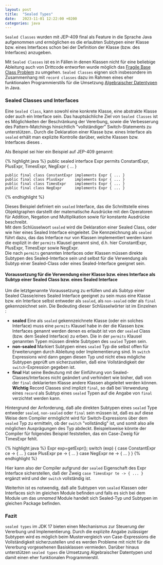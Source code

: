 ```yaml
---
layout: post
title:  "Sealed Types"
date:   2023-11-01 12:22:00 +0200
categories: java
---
```


`Sealed Classes` wurden mit JEP-409 final als Feature in die Sprache Java aufgenommen und ermöglichen es die erlaubten Subtypen einer Klasse bzw. eines Interfaces schon bei der
Definition der Klasse (bzw. des Interfaces) anzugeben. 

Mit `Sealed Classes` ist es in Fällen in denen Klassen nicht für eine beliebige Ableitung auch von Drittcode entworfen wurde möglich das <a href="https://de.wikipedia.org/wiki/Fragile_Base_Class_Problem" target="_blank">Fragile Base Class Problem</a> zu umgehen.
`Sealed Classes` eignen sich insbesondere im Zusammenhang mit `record classes` dazu im Rahmen eines eher funktionalen Programmierstils für die Umsetzung <a href="https://en.wikipedia.org/wiki/Algebraic_data_type" target="_blank">Algebraischer Datentypen</a> in Java.


### Sealed Classes und Interfaces 

Eine `Sealed Class`, kann sowohl eine konkrete Klasse, eine abstrakte Klasse oder auch ein Interface sein. 
Das hauptsächliche Ziel von `Sealed Classes` ist es Möglichkeiten der Beschränkung der Vererbung, sowie die Verbesserung des Pattern-Matchings hinsichtlich "vollständiger" Switch-Statements zu unterstützen.. 
Durch die Deklaration einer Klasse bzw. eines Interface als `sealed` erhält man explizite Kontrolle darüber, welche Klassen bzw. Interfaces dieses . 

Als Beispiel sei hier ein Beispiel auf JEP-409 genannt:

{% highlight java %}
    public sealed interface Expr permits ConstantExpr, PlusExpr, TimesExpr, NegExpr { ... }

    public final class ConstantExpr implements Expr { ... }
    public final class PlusExpr     implements Expr { ... }
    public final class TimesExpr    implements Expr { ... }
    public final class NegExpr      implements Expr { ... }
{% endhighlight %}
 
Dieses Beispiel definiert ein `sealed` Interface, das die Schnittstelle eines Objektgraphen darstellt der matematische Ausdrücke mit den Operatoren für
Addition, Negation und Multiplikation sowie für konstante Ausdrücke beschreibt.<br>
Mit dem Schlüsselwort `sealed` wird die Deklaration einer Sealed Class, oder wie hier eines Sealed Interface eingeleitet. Die Kennzeichnung als `sealed` führt dazu,
das das Interface nur von Klassen implementiert werden kann die explizit in der `permits` Klausel genannt sind, d.h. hier ConstantExpr, PlusExpr, TimesExpr sowie NegExpr.<br>
Die nach `permits` genannten Interfaces oder Klassen müssen direkte Subtypen des Sealed-Interface sein und selbst für die Verwendung als Subtyp einer Sealed-Class oder eines Sealed-Interface geeignet sein.<br>

#### Voraussetzung für die Verwendung einer Klasse bzw. eines Interface als Subtyp einer Sealed Class bzw. eines Sealed Interface 

Um die letztgenannte Voraussetzung zu erfüllen und als Subtyp einer Sealed Classe/eines Sealed Interface geeignet zu sein muss eine Klasse bzw. ein Interface selbst entweder
als `sealed`, als `non-sealed` oder als `final` gekennzeichnet sein.
Die Bedeuting dieser Schlüsselwörter ist im Einzelnen :

- **sealed** Eine als `sealed` gekennzeichnete Klasse (oder ein solches Interface) muss eine `permits` Klausel habe in der die Klassen bzw. Interfaces genannt werden denen es erlaubt ist von der `sealed` Class (bzw. dem Sealed Interface) zu erben. Die in der `permits` Klausel genannten Typen müssen direkte Subtypen des `sealed` Typen sein.
- **non-sealed** Markiert Subtypen eines `sealed` Typ die selbst offen für Erweiterungen durch Ableitung oder Implementierung sind. In `switch` Expressions wird dann gegen diesen Typ
und nicht etwa mögliche Subtypen geprüft um sicherzustellen, daß eine Vollständigkeit der `switch`-Expression gegeben ist.
- **final** Hat seine Bedeutung mit der Einführung von Sealed-Classes/Interfaces nicht geändert und verhindert wie bisher, daß von der `final` deklarierten Klasse andere Klassen abgeleitet werden können. **Wichtig** Record Classes sind implizit `final`, so daß bei Verwendung eines `record` als Subtyp eines `sealed` Typen auf die Angabe von `final` verzichtet werden kann. 

Hintergrund der Anforderung, daß alle direkten Subtypen eines `sealed` Type entweder `sealed`, `non-sealed` oder `final` sein müssen ist, daß es auf diese Weise dem Compiler ermöglicht wird für Switch-Expressions über dem `sealed` Typ zu ermitteln, ob der `switch` "vollständig" ist, und somit also alle möglichen Ausprägungen des Typ abdeckt. Beispielsweise könnte der Compiler für folgendes Beispiel feststellen, das ein Case-Zweig für TimesExpr fehlt.

{% highlight java %}
    Expr exp=getExpr();
    switch (exp) {
        case ConstantExpr ce -> { ... } 
        case PlusExpr pe -> { ... } 
        case NegExpr ne -> { ... } 
    }
{% endhighlight %}
 
Hier kann also der Compiler aufgrund der `sealed` Eigenschaft des Expr Interface sicherstellen, daß der Zweig `case TimesExpr te -> { ... }` ergänzt wird und der `switch` vollständig ist. 

Weiterhin ist es notwendig, daß alle Subtypen von `sealed` Klassen oder Interfaces sich im gleichen Module befinden und falls es sich bei dem Module um das *unnamed* Module handelt sich Sealed-Typ und Subtypen im gleichen Package befinden. 

### Fazit

`sealed types` im JDK 17 bieten einen Mechanismus zur Steuerung der Vererbung und Implementierung. Durch die explizite Angabe zulässiger Subtypen  wird es möglich beim Mustervergleich von Case-Expressions die Vollständigkeit sicherzustellen und es werden Probleme mit nicht für die Vererbung vorgesehenen Basisklassen vermieden. Darüber hinaus unterstützen `sealed types` die Umsetzung Algebraischer Datentypen und damit einen eher funktionalen Programmierstil.